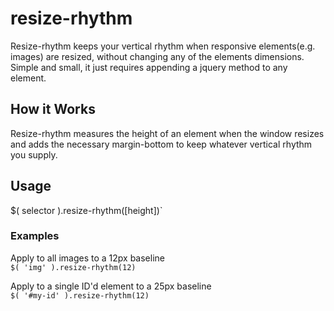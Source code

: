 # resize-rhythm
Resize-rhythm keeps your vertical rhythm when responsive elements(e.g. images) are resized, without changing any of the elements dimensions. Simple and small, it just requires appending a jquery method to any element.

## How it Works
Resize-rhythm measures the height of an element when the window resizes and adds the necessary margin-bottom to keep whatever vertical rhythm you supply.

## Usage  

$( selector ).resize-rhythm([height])`

### Examples
Apply to all images to a 12px baseline  
`$( 'img' ).resize-rhythm(12)`

Apply to a single ID'd element to a 25px baseline  
`$( '#my-id' ).resize-rhythm(12)`
